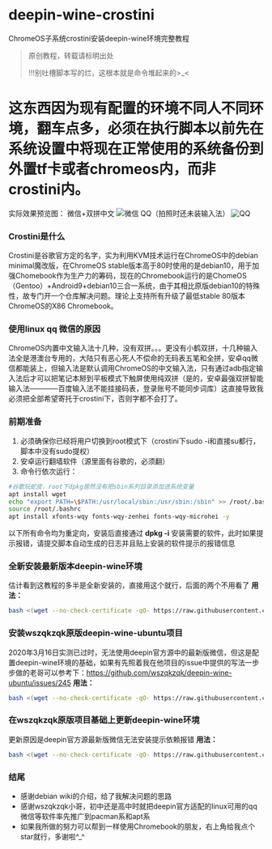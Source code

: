 # deepin-wine-crostini
ChromeOS子系统crostini安装deepin-wine环境完整教程
>原创教程，转载请标明出处
>
>!!!别吐槽脚本写的烂，这根本就是命令堆起来的>_<

# 这东西因为现有配置的环境不同人不同环境，翻车点多，必须在执行脚本以前先在系统设置中将现在正常使用的系统备份到外置tf卡或者chromeos内，而非crostini内。

实际效果预览图：
微信+双拼中文
![微信](https://s1.ax1x.com/2020/03/16/8Y0K1O.jpg)
QQ（拍照时还未装输入法）
![QQ](https://s1.ax1x.com/2020/03/16/8Y0etx.jpg)

### Crostini是什么
Crostini是谷歌官方定的名字，实为利用KVM技术运行在ChromeOS中的debian minimal魔改版，在ChromeOS stable版本高于80时使用的是debian10，用于加强Chomebook作为生产力的筹码，现在的Chromebook运行的是ChomeOS（Gentoo）+Android9+debian10三合一系统，由于其相比原版debian10的特殊性，故专门开一个仓库解决问题。理论上支持所有升级了最低stable 80版本ChromeOS的X86 Chromebook。

### 使用linux qq 微信的原因

ChromeOS内置中文输入法十几种，没有双拼。。。更没有小鹤双拼，十几种输入法全是港澳台专用的，大陆只有恶心死人不偿命的无码表五笔和全拼，安卓qq微信都能装上，但输入法是默认调用ChromeOS的中文输入法，只有通过adb指定输入法后才可以把笔记本掰到平板模式下触屏使用纯双拼（是的，安卓最强双拼智能输入法————百度输入法不能挂接码表，登录账号不能同步词库）这直接导致我必须把全部希望寄托于crostini下，否则字都不会打了。

### 前期准备
1. 必须确保你已经将用户切换到root模式下（crostini下sudo -i和直接su都行，脚本中没有sudo提权）
2. 安卓运行翻墙软件（源里面有谷歌的，必须翻）
3. 命令行依次运行： 
```bash
#谷歌玩蛇皮，root下dpkg居然没有把sbin系列目录添加进系统变量
apt install wget
echo "export PATH=\$PATH:/usr/local/sbin:/usr/sbin:/sbin" >> /root/.bashrc
source /root/.bashrc
apt install xfonts-wqy fonts-wqy-zenhei fonts-wqy-microhei -y
```
以下所有命令均为重定向，安装后直接通过 **dpkg -i** 安装需要的软件，此时如果提示报错，请提交脚本自动生成的日志并且贴上安装的软件提示的报错信息

### 全新安装最新版本deepin-wine环境

估计看到这教程的多半是全新安装的，直接用这个就行，后面的两个不用看了
**用法：**
```bash
bash <(wget --no-check-certificate -qO- https://raw.githubusercontent.com/mylovesaber/deepin-wine-crostini/master/deepin-wine-fresh-installation.sh) >/root/installation.log
```

### 安装wszqkzqk原版deepin-wine-ubuntu项目

2020年3月16日实测已过时，无法使用deepin官方源中的最新版微信，但这是配置deepin-wine环境的基础，如果有先照着我在他项目的issue中提供的写法一步步做的老哥可以参考下：https://github.com/wszqkzqk/deepin-wine-ubuntu/issues/245
**用法：**
```bash
bash <(wget --no-check-certificate -qO- https://raw.githubusercontent.com/mylovesaber/deepin-wine-crostini/master/default-deepin-wine-ubuntu-wszqkzqk.sh) >/root/installation.log
```

### 在wszqkzqk原版项目基础上更新deepin-wine环境

更新原因是deepin官方源最新版微信无法安装提示依赖报错
**用法：**
```bash
bash <(wget --no-check-certificate -qO- https://raw.githubusercontent.com/mylovesaber/deepin-wine-crostini/master/default-deepin-wine-update.sh) >/root/installation.log
```

### 结尾

* 感谢debian wiki的介绍，给了我解决问题的思路
* 感谢wszqkzqk小哥，初中还是高中时就把deepin官方适配的linux可用的qq微信等软件率先推广到pacman系和apt系
* 如果我所做的努力可以帮到一样使用Chromebook的朋友，右上角给我点个star就行，多谢啦^_^
